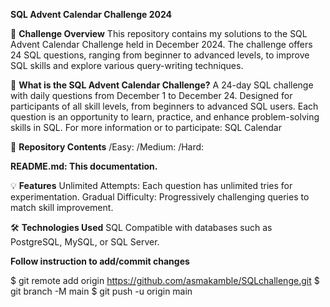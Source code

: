 **SQL Advent Calendar Challenge 2024**

📅 **Challenge Overview**
This repository contains my solutions to the SQL Advent Calendar Challenge held in December 2024. The challenge offers 24 SQL questions, ranging from beginner to advanced levels, to improve SQL skills and explore various query-writing techniques.

🚀 **What is the SQL Advent Calendar Challenge?**
A 24-day SQL challenge with daily questions from December 1 to December 24.
Designed for participants of all skill levels, from beginners to advanced SQL users.
Each question is an opportunity to learn, practice, and enhance problem-solving skills in SQL.
For more information or to participate: SQL Calendar

📁 **Repository Contents**
/Easy: 
/Medium: 
/Hard: 

**README.md: This documentation.**

💡 **Features**
Unlimited Attempts: Each question has unlimited tries for experimentation.
Gradual Difficulty: Progressively challenging queries to match skill improvement.

🛠️ **Technologies Used**
SQL
Compatible with databases such as PostgreSQL, MySQL, or SQL Server.

**Follow instruction to add/commit changes**

$ git remote add origin https://github.com/asmakamble/SQLchallenge.git
$ git branch -M main
$ git push -u origin main
